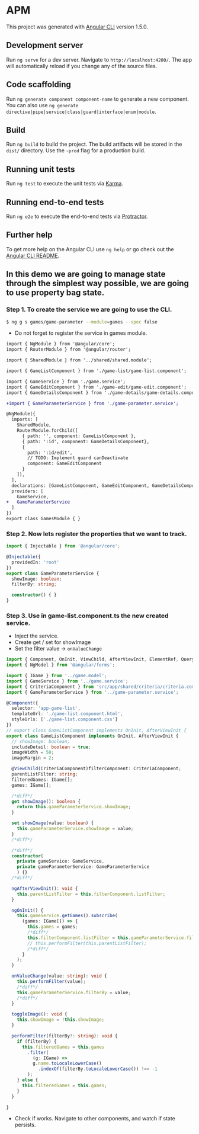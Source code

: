 # APM

This project was generated with [Angular CLI](https://github.com/angular/angular-cli) version 1.5.0.

## Development server

Run `ng serve` for a dev server. Navigate to `http://localhost:4200/`. The app will automatically reload if you change any of the source files.

## Code scaffolding

Run `ng generate component component-name` to generate a new component. You can also use `ng generate directive|pipe|service|class|guard|interface|enum|module`.

## Build

Run `ng build` to build the project. The build artifacts will be stored in the `dist/` directory. Use the `-prod` flag for a production build.

## Running unit tests

Run `ng test` to execute the unit tests via [Karma](https://karma-runner.github.io).

## Running end-to-end tests

Run `ng e2e` to execute the end-to-end tests via [Protractor](http://www.protractortest.org/).

## Further help

To get more help on the Angular CLI use `ng help` or go check out the [Angular CLI README](https://github.com/angular/angular-cli/blob/master/README.md).


## In this demo we are going to manage state through the simplest way possible, we are going to use property bag state.

### Step 1. To create the service we are going to use the CLI. 

```bash
$ ng g s games/game-parameter --module=games --spec false 
```
* Do not forget to register the service in games module.

```diff games.module.ts
import { NgModule } from '@angular/core';
import { RouterModule } from '@angular/router';

import { SharedModule } from '../shared/shared.module';

import { GameListComponent } from './game-list/game-list.component';

import { GameService } from './game.service';
import { GameEditComponent } from './game-edit/game-edit.component';
import { GameDetailsComponent } from './game-details/game-details.component';

+import { GameParameterService } from './game-parameter.service';

@NgModule({
  imports: [
    SharedModule,
    RouterModule.forChild([
      { path: '', component: GameListComponent },
      { path: ':id', component: GameDetailsComponent},
      {
        path: ':id/edit',
        // TODO: Implement guard canDeactivate
        component: GameEditComponent
      }
    ]),
  ],
  declarations: [GameListComponent, GameEditComponent, GameDetailsComponent],
  providers: [
    GameService,
+   GameParameterService
  ]
})
export class GamesModule { }

```

### Step 2. Now lets register the properties that we want to track.

```typescript game-parameter.service.ts
import { Injectable } from '@angular/core';

@Injectable({
  providedIn: 'root'
})
export class GameParameterService {
  showImage: boolean;
  filterBy: string;

  constructor() { }
}
```

### Step 3. Use in game-list.component.ts the new created service.

* Inject the service.
* Create get / set for showImage
* Set the filter value -> `onValueChange`

```typescript game-list.component.ts
import { Component, OnInit, ViewChild, AfterViewInit, ElementRef, QueryList, ViewChildren } from '@angular/core';
import { NgModel } from '@angular/forms';

import { IGame } from '../game.model';
import { GameService } from '../game.service';
import { CriteriaComponent } from 'src/app/shared/criteria/criteria.component';
import { GameParameterService } from '../game-parameter.service';

@Component({
  selector: 'app-game-list',
  templateUrl: './game-list.component.html',
  styleUrls: ['./game-list.component.css']
})
// export class GameListComponent implements OnInit, AfterViewInit {
export class GameListComponent implements OnInit, AfterViewInit {
  // showImage: boolean;
  includeDetail: boolean = true;
  imageWidth = 50;
  imageMargin = 2;

  @ViewChild(CriteriaComponent)filterComponent: CriteriaComponent;
  parentListFilter: string;
  filteredGames: IGame[];
  games: IGame[];

  /*diff*/
  get showImage(): boolean {
    return this.gameParameterService.showImage;
  }

  set showImage(value: boolean) {
    this.gameParameterService.showImage = value;
  }
  /*diff*/

  /*diff*/
  constructor(
    private gameService: GameService,
    private gameParameterService: GameParameterService
    ) {}
  /*diff*/

  ngAfterViewInit(): void {
    this.parentListFilter = this.filterComponent.listFilter;
  }

  ngOnInit() {
    this.gameService.getGames().subscribe(
      (games: IGame[]) => {
        this.games = games;
        /*diff*/
        this.filterComponent.listFilter = this.gameParameterService.filterBy;
        // this.performFilter(this.parentListFilter);
        /*diff*/
      }
    );
  }

  onValueChange(value: string): void {
    this.performFilter(value);
    /*diff*/
    this.gameParameterService.filterBy = value;
    /*diff*/
  }

  toggleImage(): void {
    this.showImage = !this.showImage;
  }

  performFilter(filterBy?: string): void {
    if (filterBy) {
      this.filteredGames = this.games
        .filter(
          (g: IGame) =>
          g.name.toLocaleLowerCase()
            .indexOf(filterBy.toLocaleLowerCase()) !== -1
        );
    } else {
      this.filteredGames = this.games;
    }
  }

}

```
* Check if works. Navigate to other components, and watch if state persists.

